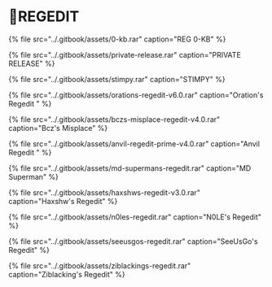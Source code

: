 # 📁REGEDIT

{% file src="../.gitbook/assets/0-kb.rar" caption="REG 0-KB" %}

{% file src="../.gitbook/assets/private-release.rar" caption="PRIVATE RELEASE" %}

{% file src="../.gitbook/assets/stimpy.rar" caption="STIMPY" %}

{% file src="../.gitbook/assets/orations-regedit-v6.0.rar" caption="Oration\'s Regedit " %}

{% file src="../.gitbook/assets/bczs-misplace-regedit-v4.0.rar" caption="Bcz\'s Misplace" %}

{% file src="../.gitbook/assets/anvil-regedit-prime-v4.0.rar" caption="Anvil Regedit " %}

{% file src="../.gitbook/assets/md-supermans-regedit.rar" caption="MD Superman" %}

{% file src="../.gitbook/assets/haxshws-regedit-v3.0.rar" caption="Haxshw\'s Regedit" %}

{% file src="../.gitbook/assets/n0les-regedit.rar" caption="N0LE\'s Regedit" %}

{% file src="../.gitbook/assets/seeusgos-regedit.rar" caption="SeeUsGo\'s Regedit" %}

{% file src="../.gitbook/assets/ziblackings-regedit.rar" caption="Ziblacking\'s Regedit" %}

